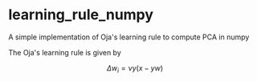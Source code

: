 # learning_rule_numpy
A simple implementation of Oja's learning rule to compute PCA in numpy

The Oja's learning rule is given by

$$\Delta w_{i}=\nu y (x-yw)$$
